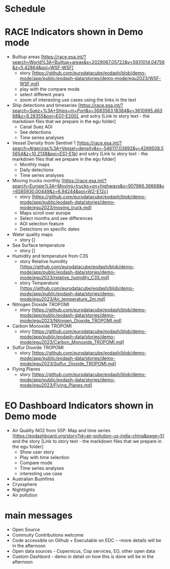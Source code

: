 # Schedule


# RACE Indicators shown in Demo mode

- Builtup areas [https://race.esa.int/?search=World%3A+Builtup+areas&x=2029067.05722&y=5931014.04756&z=5.42864&poi=WSF-WSF]
  - story [https://github.com/eurodatacube/eodash/blob/demo-mode/app/public/eodash-data/stories/demo-mode/egu2023/WSF-WSF.md]
  - play with the compare mode
  - select different years
  - zoom of interesting use cases using the links in the text
- Ship detections and timeseries [https://race.esa.int/?search=Suez+%3A+Ships+in+Port&x=3683563.18384&y=3610995.46388&z=9.28355&poi=EG1-E200], and sotry [Link to story text - the markdown files that we prepare in the egu folder]
  - Canal Suez AOI
  - See detections
  - Time series analyses
- Vessel Density from Sentinel 1 [https://race.esa.int/?search=Algeciras%3A+Vessel+density&x=-546117.03892&y=4289508.55654&z=10.2138&poi=ES1-E1b] and sotry [Link to story text - the markdown files that we prepare in the egu folder]
  - Monthly maps
  - Daily detections
  - Time series analyses
- Moving trucks monthly [https://race.esa.int/?search=Europe%3A+Moving+trucks+on+highways&x=907966.36668&y=6585930.00449&z=6.94244&poi=W2-E12c]
  - story [https://github.com/eurodatacube/eodash/blob/demo-mode/app/public/eodash-data/stories/demo-mode/egu2023/moving_truck.md]
  - Maps scroll over europe
  - Select months and see differences
  - AOI selection feature
  - Detections on specific dates 
- Water quality maps
  - story [] 
- Sea Surface temperature
  - story [] 
- Humidity and temperature from C3S
  - story Relative humidity [https://github.com/eurodatacube/eodash/blob/demo-mode/app/public/eodash-data/stories/demo-mode/egu2023/relative_humidity_C3S.md]
  - story Temperature [https://github.com/eurodatacube/eodash/blob/demo-mode/app/public/eodash-data/stories/demo-mode/egu2023/Air_temperature_2m.md]
- Nitrogen Dioxide TROPOMI
  - story [https://github.com/eurodatacube/eodash/blob/demo-mode/app/public/eodash-data/stories/demo-mode/egu2023/Nitrogen_Dioxide_TROPOMI.md]
- Carbon Monoxide TROPOMI
  - story [https://github.com/eurodatacube/eodash/blob/demo-mode/app/public/eodash-data/stories/demo-mode/egu2023/Carbon_Monoxide_TROPOMI.md]
- Sulfur Dioxide TROPOMI
  - story [https://github.com/eurodatacube/eodash/blob/demo-mode/app/public/eodash-data/stories/demo-mode/egu2023/Sulfur_Dioxide_TROPOMI.md]
- Flying Planes
  - story [https://github.com/eurodatacube/eodash/blob/demo-mode/app/public/eodash-data/stories/demo-mode/egu2023/Flying_Planes.md]


# EO Dashboard Indicators shown in Demo mode

- Air Quality NO2 from S5P. Map and time series [https://eodashboard.org/story?id=air-pollution-us-india-china&page=5] and the story [Link to story text - the markdown files that we prepare in the egu folder]
  - Show user story
  - Play with time selection
  - Compare mode
  - Time series analyses
  - interesting use case
- Australian Bushfires
- Cryosphere
- Nightlights
- Air pollution


# main messages

- Open Source
- Commuity Contributions welcome
- Code accessible on Github + Executable on EDC - -more details will be in the afternoon
- Open data sources - Copernicus, Cop services, EO, other open data
- Custom Dashbord  - demo in detail on how this is done will be in the afternoon
